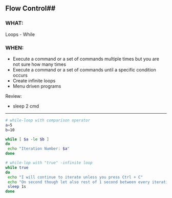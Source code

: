 ## Flow Control##

### WHAT: ###

Loops - While

### WHEN: ###

- Execute a command or a set of commands multiple times but you are not
sure how many times
- Execute a command or a set of commands until a specific condition occurs
- Create infinite loops
- Menu driven programs 

Review:
- sleep 2 cmd

---

```bash
# while-loop with comparison operator
a=5
b=10

while [ $a -le $b ]
do 
 echo "Iteration Number: $a"
done

# while-lop with "true" -infinite loop
while true
do 
 echo "I will continue to iterate unless you press Ctrl + C"
 echo "On second though let also rest of 1 second between every iteration"
 sleep 1s
done

```


